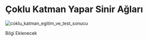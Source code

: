 # Çoklu Katman Yapar Sinir Ağları
![coklu_katman_egitim_ve_test_sonucu](https://user-images.githubusercontent.com/33607770/151707284-178fa4f3-da1b-47dd-8286-adb72394ba15.png)

Bilgi Eklenecek
